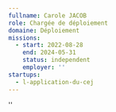 ```yaml
---
fullname: Carole JACOB
role: Chargée de déploiement
domaine: Déploiement
missions:
  - start: 2022-08-28
    end: 2024-05-31
    status: independent
    employer: ''
startups:
  - l-application-du-cej
---
```

''
